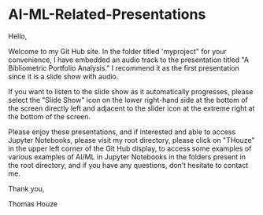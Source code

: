 
# AI-ML-Related-Presentations

Hello, 

Welcome to my Git Hub site. In the folder titled 'myproject" for your convenience, I have embedded an audio track to the presentation titled "A Bibliometric Portfolio Analysis.” I recommend it as the first presentation since it is a slide show with audio. 

If you want to listen to the slide show as it automatically progresses, please select the "Slide Show" icon on the lower right-hand side at the bottom of the screen directly left and adjacent to the slider icon at the extreme right at the bottom of the screen.

Please enjoy these presentations, and if interested and able to access Jupyter Notebooks, please visit my root directory, please click on "THouze" in the upper left corner of the Git Hub display, to access some examples of various examples of AI/ML in Jupyter Notebooks in the folders present in the root directory, and if you have any questions, don’t hesitate to contact me.

Thank you,

Thomas Houze
